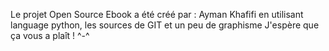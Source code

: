Le projet Open Source Ebook a été créé par : Ayman Khafifi
en utilisant language python, les sources de GIT et un peu de graphisme
J'espère que ça vous a plaît ! ^-^
